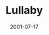 ---
layout: base.njk
title : 'Lullaby' 
view_title : 'Lullaby' 
year : '2001' 
date : '2001-07-17' 
img_file : '/drawing/unfriend.png' 
html_file : 'lullaby' 
next_html : 'howdoyou.html' 
year_order : '153' 
permalink : "title/{{html_file}}.html"
---